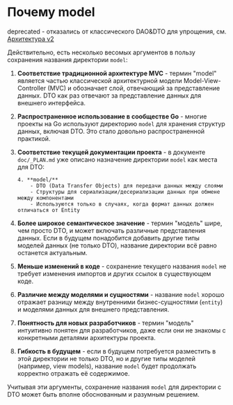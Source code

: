 # Почему model

deprecated - отказались от классического DAO&DTO для упрощения, см. [Архитектура v2](./ARCHITECTURE-V2.md)

Действительно, есть несколько весомых аргументов в пользу сохранения названия директории `model`:

1. **Соответствие традиционной архитектуре MVC** - термин "model" является частью классической архитектурной модели Model-View-Controller (MVC) и обозначает слой, отвечающий за представление данных. DTO как раз отвечают за представление данных для внешнего интерфейса.

2. **Распространенное использование в сообществе Go** - многие проекты на Go используют директорию `model` для хранения структур данных, включая DTO. Это стало довольно распространенной практикой.

3. **Соответствие текущей документации проекта** - в документе `doc/_PLAN.md` уже описано назначение директории `model` как места для DTO:
   ```
   4. **model/**
       - DTO (Data Transfer Objects) для передачи данных между слоями
       - Структуры для сериализации/десериализации данных при обмене между компонентами
       - Используются только в случаях, когда формат данных должен отличаться от Entity
   ```

4. **Более широкое семантическое значение** - термин "модель" шире, чем просто DTO, и может включать различные представления данных. Если в будущем понадобится добавить другие типы моделей данных (не только DTO), название директории всё равно останется актуальным.

5. **Меньше изменений в коде** - сохранение текущего названия `model` не требует изменения импортов и других ссылок в существующем коде.

6. **Различие между моделями и сущностями** - название `model` хорошо отражает разницу между внутренними бизнес-сущностями (`entity`) и моделями данных для внешнего представления.

7. **Понятность для новых разработчиков** - термин "модель" интуитивно понятен для разработчиков, даже если они не знакомы с конкретными деталями архитектуры проекта.

8. **Гибкость в будущем** - если в будущем потребуется разместить в этой директории не только DTO, но и другие типы моделей (например, view models), название `model` будет продолжать корректно отражать её содержимое.

Учитывая эти аргументы, сохранение названия `model` для директории с DTO может быть вполне обоснованным и разумным решением.
